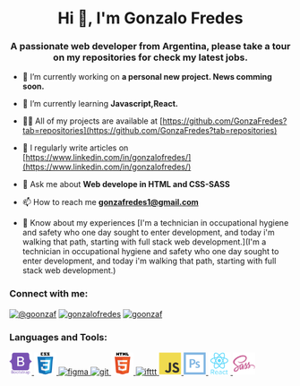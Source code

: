 <h1 align="center">Hi 👋, I'm Gonzalo Fredes</h1>
<h3 align="center">A passionate web developer from Argentina, please take a tour on my repositories for check my latest jobs.</h3>

- 🔭 I’m currently working on **a personal new project. News comming soon.**

- 🌱 I’m currently learning **Javascript,React.**

- 👨‍💻 All of my projects are available at [https://github.com/GonzaFredes?tab=repositories](https://github.com/GonzaFredes?tab=repositories)

- 📝 I regularly write articles on [https://www.linkedin.com/in/gonzalofredes/](https://www.linkedin.com/in/gonzalofredes/)

- 💬 Ask me about **Web develope in HTML and CSS-SASS**

- 📫 How to reach me **gonzafredes1@gmail.com**

- 📄 Know about my experiences [I'm a technician in occupational hygiene and safety who one day sought to enter development, and today i'm walking that path, starting with full stack web development.](I'm a technician in occupational hygiene and safety who one day sought to enter development, and today i'm walking that path, starting with full stack web development.)

<h3 align="left">Connect with me:</h3>
<p align="left">
<a href="https://twitter.com/@goonzaf" target="blank"><img align="center" src="https://raw.githubusercontent.com/rahuldkjain/github-profile-readme-generator/master/src/images/icons/Social/twitter.svg" alt="@goonzaf" height="30" width="40" /></a>
<a href="https://linkedin.com/in/gonzalofredes" target="blank"><img align="center" src="https://raw.githubusercontent.com/rahuldkjain/github-profile-readme-generator/master/src/images/icons/Social/linked-in-alt.svg" alt="gonzalofredes" height="30" width="40" /></a>
<a href="https://instagram.com/goonzaf" target="blank"><img align="center" src="https://raw.githubusercontent.com/rahuldkjain/github-profile-readme-generator/master/src/images/icons/Social/instagram.svg" alt="goonzaf" height="30" width="40" /></a>
</p>

<h3 align="left">Languages and Tools:</h3>
<p align="left"> <a href="https://getbootstrap.com" target="_blank" rel="noreferrer"> <img src="https://raw.githubusercontent.com/devicons/devicon/master/icons/bootstrap/bootstrap-plain-wordmark.svg" alt="bootstrap" width="40" height="40"/> </a> <a href="https://www.w3schools.com/css/" target="_blank" rel="noreferrer"> <img src="https://raw.githubusercontent.com/devicons/devicon/master/icons/css3/css3-original-wordmark.svg" alt="css3" width="40" height="40"/> </a> <a href="https://www.figma.com/" target="_blank" rel="noreferrer"> <img src="https://www.vectorlogo.zone/logos/figma/figma-icon.svg" alt="figma" width="40" height="40"/> </a> <a href="https://git-scm.com/" target="_blank" rel="noreferrer"> <img src="https://www.vectorlogo.zone/logos/git-scm/git-scm-icon.svg" alt="git" width="40" height="40"/> </a> <a href="https://www.w3.org/html/" target="_blank" rel="noreferrer"> <img src="https://raw.githubusercontent.com/devicons/devicon/master/icons/html5/html5-original-wordmark.svg" alt="html5" width="40" height="40"/> </a> <a href="https://ifttt.com/" target="_blank" rel="noreferrer"> <img src="https://www.vectorlogo.zone/logos/ifttt/ifttt-ar21.svg" alt="ifttt" width="40" height="40"/> </a> <a href="https://developer.mozilla.org/en-US/docs/Web/JavaScript" target="_blank" rel="noreferrer"> <img src="https://raw.githubusercontent.com/devicons/devicon/master/icons/javascript/javascript-original.svg" alt="javascript" width="40" height="40"/> </a> <a href="https://www.photoshop.com/en" target="_blank" rel="noreferrer"> <img src="https://raw.githubusercontent.com/devicons/devicon/master/icons/photoshop/photoshop-line.svg" alt="photoshop" width="40" height="40"/> </a> <a href="https://reactjs.org/" target="_blank" rel="noreferrer"> <img src="https://raw.githubusercontent.com/devicons/devicon/master/icons/react/react-original-wordmark.svg" alt="react" width="40" height="40"/> </a> <a href="https://sass-lang.com" target="_blank" rel="noreferrer"> <img src="https://raw.githubusercontent.com/devicons/devicon/master/icons/sass/sass-original.svg" alt="sass" width="40" height="40"/> </a> </p>

